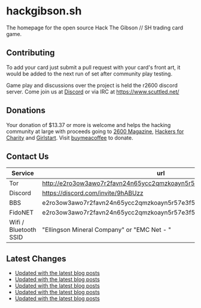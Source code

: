 # hackgibson.sh
The homepage for the open source Hack The Gibson // SH trading card game.


## Contributing

To add your card just submit a pull request with your card's front art, it would be added to the next run of set after community play testing.

Game play and discussions over the project is held the r2600 discord server. Come join us at [Discord](https://discord.com/invite/9hABUzz) or via IRC at https://www.scuttled.net/


## Donations

Your donation of $13.37 or more is welcome and helps the hacking community at large with proceeds going to [2600 Magazine](https://2600.com/), [Hackers for Charity](https://hackersforcharity.org) and [Girlstart](https://girlstart.org).  Visit [buymeacoffee](https://www.buymeacoffee.com/hackgibson.sh) to donate.


## Contact Us

Service | url
-|-
Tor | http://e2ro3ow3awo7r2favn24n65ycc2qmzkoayn5r57e3f56nvjwdcgg32ad.onion
Discord | https://discord.com/invite/9hABUzz
BBS | e2ro3ow3awo7r2favn24n65ycc2qmzkoayn5r57e3f56nvjwdcgg32ad.onion:23
FidoNET | e2ro3ow3awo7r2favn24n65ycc2qmzkoayn5r57e3f56nvjwdcgg32ad.onion:24554
Wifi / Bluetooth SSID | "Ellingson Mineral Company" or "EMC Net - <fidonet address>"

## Latest Changes
<!-- BLOG-POST-LIST:START -->
- [Updated with the latest blog posts](https://github.com/DFW2600/hackgibson.sh/commit/05cd51944b2554419c4ae71f8a3dbde059d8d775)
- [Updated with the latest blog posts](https://github.com/DFW2600/hackgibson.sh/commit/9df25bec2d63a5f2a8c1382caefa4acdb2fd6f64)
- [Updated with the latest blog posts](https://github.com/DFW2600/hackgibson.sh/commit/c111bce21ecc4710b08a03f0a49cc002e549f2ee)
- [Updated with the latest blog posts](https://github.com/DFW2600/hackgibson.sh/commit/c09d074854efc33b7f892ba78f0e3ab5f5877c17)
- [Updated with the latest blog posts](https://github.com/DFW2600/hackgibson.sh/commit/075a7f1a89cd40ed6808b11d40784b25f1f2b92f)
<!-- BLOG-POST-LIST:END -->
